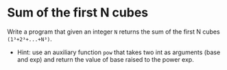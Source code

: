 # Sum of the first N cubes

Write a program that given an integer `N` returns the sum of the first N cubes `(1³+2³+...+N³)`.

- Hint: use an auxiliary function `pow` that takes two int as arguments (base and exp) and return the value of base raised to the power exp.
